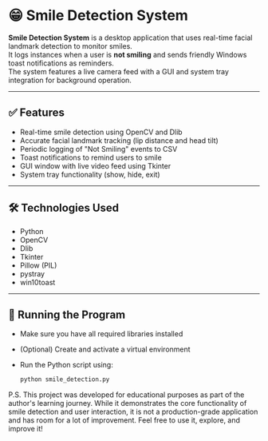 # 😁 Smile Detection System

**Smile Detection System** is a desktop application that uses real-time facial landmark detection to monitor smiles.  
It logs instances when a user is **not smiling** and sends friendly Windows toast notifications as reminders.  
The system features a live camera feed with a GUI and system tray integration for background operation.

---

## ✅ Features

- Real-time smile detection using OpenCV and Dlib  
- Accurate facial landmark tracking (lip distance and head tilt)  
- Periodic logging of "Not Smiling" events to CSV  
- Toast notifications to remind users to smile  
- GUI window with live video feed using Tkinter  
- System tray functionality (show, hide, exit)

---

## 🛠️ Technologies Used

- Python  
- OpenCV  
- Dlib  
- Tkinter  
- Pillow (PIL)  
- pystray  
- win10toast

---

## 🚀 Running the Program

- Make sure you have all required libraries installed  
- (Optional) Create and activate a virtual environment  
- Run the Python script using:

  ```bash
  python smile_detection.py
  
P.S. This project was developed for educational purposes as part of the author's learning journey.
While it demonstrates the core functionality of smile detection and user interaction,
it is not a production-grade application and has room for a lot of improvement. Feel free to use it, explore, and improve it!
